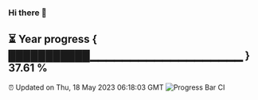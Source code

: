 ### Hi there 👋
⏳ Year progress { ███████████▁▁▁▁▁▁▁▁▁▁▁▁▁▁▁▁▁▁▁ } 37.61 %
---
⏰ Updated on Thu, 18 May 2023 06:18:03 GMT
![Progress Bar CI](https://github.com/liununu/liununu/workflows/Progress%20Bar%20CI/badge.svg)
